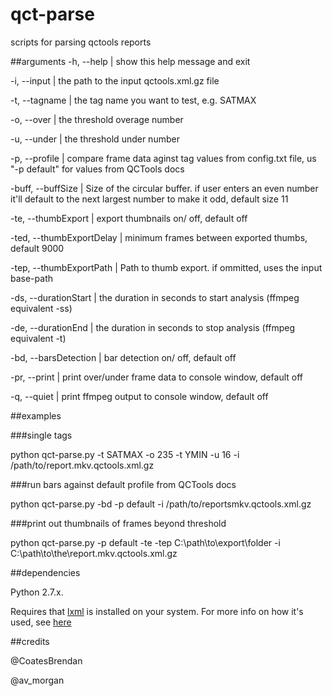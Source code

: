 # qct-parse
scripts for parsing qctools reports

##arguments
  -h, --help                | show this help message and exit

  -i, --input            | the path to the input qctools.xml.gz file
  
  -t, --tagname         | the tag name you want to test, e.g. SATMAX
  
  -o, --over             | the threshold overage number
  
  -u, --under             | the threshold under number
  
  -p, --profile         | compare frame data aginst tag values from config.txt file, us "-p default" for values from QCTools docs
  
  -buff, --buffSize         | Size of the circular buffer. if user enters an even number it'll default to the next largest number to make it odd, default size 11
                        
  -te, --thumbExport        | export thumbnails on/ off, default off
  
  -ted, --thumbExportDelay  | minimum frames between exported thumbs, default 9000
                        
  -tep, --thumbExportPath   | Path to thumb export. if ommitted, uses the input base-path
                        
  -ds, --durationStart      | the duration in seconds to start analysis (ffmpeg equivalent -ss)
                        
  -de, --durationEnd        | the duration in seconds to stop analysis (ffmpeg equivalent -t)
                        
  -bd, --barsDetection      | bar detection on/ off, default off
  
  -pr, --print               | print over/under frame data to console window, default off
  
  -q, --quiet               | print ffmpeg output to console window, default off


##examples

###single tags

python qct-parse.py -t SATMAX -o 235 -t YMIN -u 16 -i /path/to/report.mkv.qctools.xml.gz

###run bars against default profile from QCTools docs

python qct-parse.py -bd -p default -i /path/to/reportsmkv.qctools.xml.gz

###print out thumbnails of frames beyond threshold

python qct-parse.py -p default -te -tep C:\path\to\export\folder -i C:\path\to\the\report.mkv.qctools.xml.gz

##dependencies

Python 2.7.x.

Requires that [lxml](http://lxml.de/) is installed on your system. For more info on how it's used, see [here](http://www.ibm.com/developerworks/library/x-hiperfparse/)


##credits

@CoatesBrendan

@av_morgan
